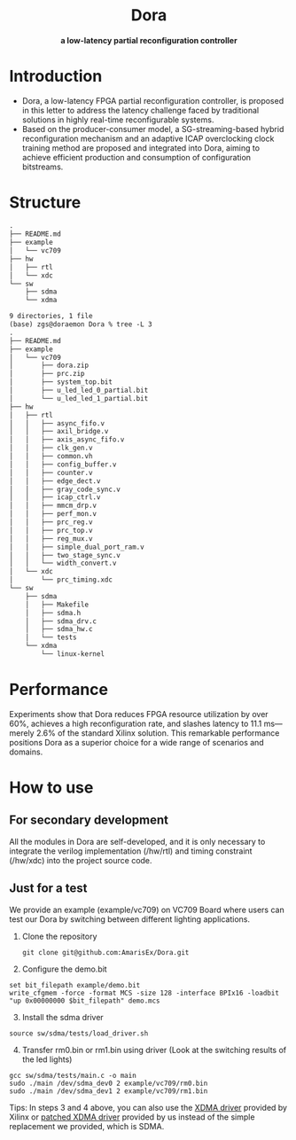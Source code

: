 <h1 align="center" style="margin: 10px 0 10px; font-weight: bold;">Dora</h1>
<h4 align="center">a low-latency partial reconfiguration controller</h4>

# Introduction

- Dora, a low-latency FPGA partial reconfiguration controller, is proposed in this letter to address the latency challenge faced by traditional solutions in highly real-time reconfigurable systems.
- Based on the producer-consumer model, a SG-streaming-based hybrid reconfiguration mechanism and an adaptive ICAP overclocking clock training method are proposed and integrated into Dora, aiming to achieve efficient production and consumption of configuration bitstreams.

# Structure

```txt
.
├── README.md
├── example
│   └── vc709
├── hw
│   ├── rtl
│   └── xdc
└── sw
    ├── sdma
    └── xdma

9 directories, 1 file
(base) zgs@doraemon Dora % tree -L 3
.
├── README.md
├── example
│   └── vc709
│       ├── dora.zip
│       ├── prc.zip
│       ├── system_top.bit
│       ├── u_led_led_0_partial.bit
│       └── u_led_led_1_partial.bit
├── hw
│   ├── rtl
│   │   ├── async_fifo.v
│   │   ├── axil_bridge.v
│   │   ├── axis_async_fifo.v
│   │   ├── clk_gen.v
│   │   ├── common.vh
│   │   ├── config_buffer.v
│   │   ├── counter.v
│   │   ├── edge_dect.v
│   │   ├── gray_code_sync.v
│   │   ├── icap_ctrl.v
│   │   ├── mmcm_drp.v
│   │   ├── perf_mon.v
│   │   ├── prc_reg.v
│   │   ├── prc_top.v
│   │   ├── reg_mux.v
│   │   ├── simple_dual_port_ram.v
│   │   ├── two_stage_sync.v
│   │   └── width_convert.v
│   └── xdc
│       └── prc_timing.xdc
└── sw
    ├── sdma
    │   ├── Makefile
    │   ├── sdma.h
    │   ├── sdma_drv.c
    │   ├── sdma_hw.c
    │   └── tests
    └── xdma
        └── linux-kernel
```

# Performance

Experiments show that Dora reduces FPGA resource utilization by over 60%, achieves a high reconfiguration rate, and slashes latency to 11.1 ms—merely 2.6% of the standard Xilinx solution. This remarkable performance positions Dora as a superior choice for a wide range of scenarios and domains.

# How to use

## For secondary development

All the modules in Dora are self-developed, and it is only necessary to integrate the verilog implementation (/hw/rtl) and timing constraint (/hw/xdc) into the project source code.

## Just for a test

We provide an example (example/vc709) on VC709 Board where users can test our Dora by switching between different lighting applications.

1. Clone the repository
   ```
   git clone git@github.com:AmarisEx/Dora.git
   ```
2. Configure the demo.bit

```shell
set bit_filepath example/demo.bit
write_cfgmem -force -format MCS -size 128 -interface BPIx16 -loadbit "up 0x00000000 $bit_filepath" demo.mcs
```

3. Install the sdma driver

```
source sw/sdma/tests/load_driver.sh
```

4. Transfer rm0.bin or rm1.bin using driver (Look at the switching results of the led lights)

```shell
gcc sw/sdma/tests/main.c -o main
sudo ./main /dev/sdma_dev0 2 example/vc709/rm0.bin
sudo ./main /dev/sdma_dev1 2 example/vc709/rm1.bin
```

Tips: In steps 3 and 4 above, you can also use the [XDMA driver](https://github.com/Xilinx/dma_ip_drivers/tree/master/XDMA/linux-kernel) provided by Xilinx or [patched XDMA driver](sw/xdma) provided by us instead of the simple replacement we provided, which is SDMA.